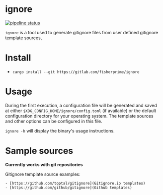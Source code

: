 # ignore

[![pipeline status](https://gitlab.com/fisherprime/ignore/badges/master/pipeline.svg)](https://gitlab.com/fisherprime/ignore/-/commits/master)

`ignore` is a tool used to generate gitignore files from user defined gitignore template sources,

# Install

- `cargo install --git https://gitlab.com/fisherprime/ignore`

# Usage

During the first execution, a configuration file will be generated and saved at either `$XDG_CONFIG_HOME/ignore/config.toml` (if available) or the default configuration directory for your operating system. The template sources and other options can be configured in this file.

`ignore -h` will display the binary's usage instructions.

# Sample sources

**Currently works with git repositories**

Gitignore template source examples:

    - [https://github.com/toptal/gitignore](Gitignore.io templates)
    - [https://github.com/github/gitignore](Github templates)
